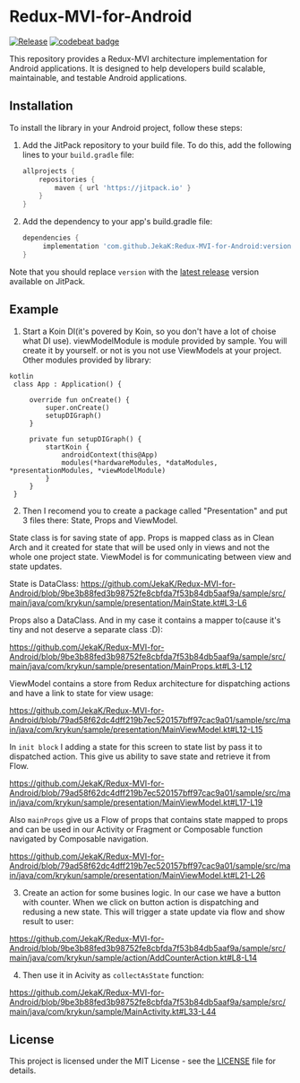 # Redux-MVI-for-Android

[![Release](https://jitpack.io/v/JekaK/Redux-MVI-for-Android.svg)](https://jitpack.io/#JekaK/Redux-MVI-for-Android) [![codebeat badge](https://codebeat.co/badges/aac325a3-65b2-45c5-822f-db067b098434)](https://codebeat.co/projects/github-com-jekak-redux-mvi-for-android-main)

This repository provides a Redux-MVI architecture implementation for Android applications. It is designed to help developers build scalable, maintainable, and testable Android applications.

## Installation

To install the library in your Android project, follow these steps:

1. Add the JitPack repository to your build file. To do this, add the following lines to your `build.gradle` file:

   ```gradle
   allprojects {
       repositories {
           maven { url 'https://jitpack.io' }
       }
   }
2. Add the dependency to your app's build.gradle file:

   ```gradle
   dependencies {
        implementation 'com.github.JekaK:Redux-MVI-for-Android:version'
   }

Note that you should replace `version` with the [latest release](https://github.com/JekaK/Redux-MVI-for-Android/releases) version available on JitPack.

## Example
1. Start a Koin DI(it's povered by Koin, so you don't have a lot of choise what DI use). viewModelModule is module provided by sample. You will create it by yourself. or not is you not use ViewModels at your project. Other modules provided by library:

```
kotlin
 class App : Application() { 
  
     override fun onCreate() { 
         super.onCreate() 
         setupDIGraph() 
     } 
  
     private fun setupDIGraph() { 
         startKoin { 
             androidContext(this@App) 
             modules(*hardwareModules, *dataModules, *presentationModules, *viewModelModule) 
         } 
     } 
 } 
 ```

2. Then I recomend you to create a package called "Presentation" and put 3 files there: State, Props and ViewModel.

State class is for saving state of app. Props is mapped class as in Clean Arch and it created for state that will be used only in views and not the whole one project state. ViewModel is for communicating between view and state updates.

State is DataClass:
https://github.com/JekaK/Redux-MVI-for-Android/blob/9be3b88fed3b98752fe8cbfda7f53b84db5aaf9a/sample/src/main/java/com/krykun/sample/presentation/MainState.kt#L3-L6

Props also a DataClass. And in my case it contains a mapper to(cause it's tiny and not deserve a separate class :D):

https://github.com/JekaK/Redux-MVI-for-Android/blob/9be3b88fed3b98752fe8cbfda7f53b84db5aaf9a/sample/src/main/java/com/krykun/sample/presentation/MainProps.kt#L3-L12

ViewModel contains a store from Redux architecture for dispatching actions and have a link to state for view usage:

https://github.com/JekaK/Redux-MVI-for-Android/blob/79ad58f62dc4dff219b7ec520157bff97cac9a01/sample/src/main/java/com/krykun/sample/presentation/MainViewModel.kt#L12-L15

In ```init block``` I adding a state for this screen to state list by pass it to dispatched action. This give us ability to save state and retrieve it from Flow.

https://github.com/JekaK/Redux-MVI-for-Android/blob/79ad58f62dc4dff219b7ec520157bff97cac9a01/sample/src/main/java/com/krykun/sample/presentation/MainViewModel.kt#L17-L19

Also ```mainProps``` give us a Flow of props that contains state mapped to props and can be used in our Activity or Fragment or Composable function navigated by Composable navigation.

https://github.com/JekaK/Redux-MVI-for-Android/blob/79ad58f62dc4dff219b7ec520157bff97cac9a01/sample/src/main/java/com/krykun/sample/presentation/MainViewModel.kt#L21-L26

3. Create an action for some busines logic. In our case we have a button with counter. When we click on button action is dispatching and redusing a new state. This will trigger a state update via flow and show result to user:

https://github.com/JekaK/Redux-MVI-for-Android/blob/9be3b88fed3b98752fe8cbfda7f53b84db5aaf9a/sample/src/main/java/com/krykun/sample/action/AddCounterAction.kt#L8-L14

4. Then use it in Acivity as ```collectAsState``` function:

https://github.com/JekaK/Redux-MVI-for-Android/blob/9be3b88fed3b98752fe8cbfda7f53b84db5aaf9a/sample/src/main/java/com/krykun/sample/MainActivity.kt#L33-L44

## License

This project is licensed under the MIT License - see the [LICENSE](LICENSE) file for details.

